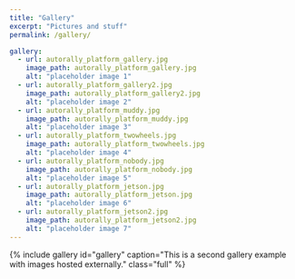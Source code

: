 ```yaml
---
title: "Gallery"
excerpt: "Pictures and stuff"
permalink: /gallery/

gallery:
  - url: autorally_platform_gallery.jpg
    image_path: autorally_platform_gallery.jpg
    alt: "placeholder image 1"
  - url: autorally_platform_gallery2.jpg
    image_path: autorally_platform_gallery2.jpg
    alt: "placeholder image 2"
  - url: autorally_platform_muddy.jpg
    image_path: autorally_platform_muddy.jpg
    alt: "placeholder image 3"
  - url: autorally_platform_twowheels.jpg
    image_path: autorally_platform_twowheels.jpg
    alt: "placeholder image 4"
  - url: autorally_platform_nobody.jpg
    image_path: autorally_platform_nobody.jpg
    alt: "placeholder image 5"
  - url: autorally_platform_jetson.jpg
    image_path: autorally_platform_jetson.jpg
    alt: "placeholder image 6"
  - url: autorally_platform_jetson2.jpg
    image_path: autorally_platform_jetson2.jpg
    alt: "placeholder image 7"
---
```


{% include gallery id="gallery" caption="This is a second gallery example with images hosted externally." class="full" %}